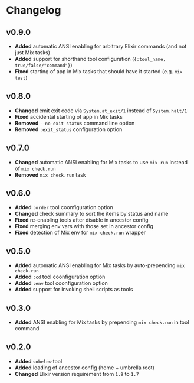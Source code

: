 # Changelog

## v0.9.0

- **Added** automatic ANSI enabling for arbitrary Elixir commands (and not just Mix tasks)
- **Added** support for shorthand tool configuration (`{:tool_name, true/false/"command"}`)
- **Fixed** starting of app in Mix tasks that should have it started (e.g. `mix test`)

## v0.8.0

- **Changed** emit exit code via `System.at_exit/1` instead of `System.halt/1`
- **Fixed** accidental starting of app in Mix tasks
- **Removed** `--no-exit-status` command line option
- **Removed** `:exit_status` configuration option

## v0.7.0

- **Changed** automatic ANSI enabling for Mix tasks to use `mix run` instead of `mix check.run`
- **Removed** `mix check.run` task

## v0.6.0

- **Added** `:order` tool coonfiguration option
- **Changed** check summary to sort the items by status and name
- **Fixed** re-enabling tools after disable in ancestor config
- **Fixed** merging env vars with those set in ancestor config
- **Fixed** detection of Mix env for `mix check.run` wrapper

## v0.5.0

- **Added** automatic ANSI enabling for Mix tasks by auto-prepending `mix check.run`
- **Added** `:cd` tool coonfiguration option
- **Added** `:env` tool coonfiguration option
- **Added** support for invoking shell scripts as tools

## v0.3.0

- **Added** ANSI enabling for Mix tasks by prepending `mix check.run` in tool command

## v0.2.0

- **Added** `sobelow` tool
- **Added** loading of ancestor config (home + umbrella root)
- **Changed** Elixir version requirement from `1.9` to `1.7`
